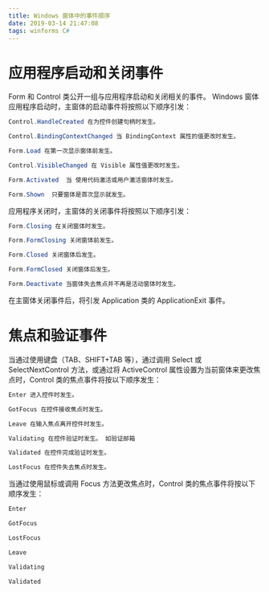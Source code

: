 ```yaml
---
title: Windows 窗体中的事件顺序
date: 2019-03-14 21:47:08
tags: winforms C#
---
```


# 应用程序启动和关闭事件

Form 和 Control 类公开一组与应用程序启动和关闭相关的事件。 Windows 窗体应用程序启动时，主窗体的启动事件将按照以下顺序引发：

```cs
Control.HandleCreated 在为控件创建句柄时发生。

Control.BindingContextChanged 当 BindingContext 属性的值更改时发生。

Form.Load 在第一次显示窗体前发生。

Control.VisibleChanged 在 Visible 属性值更改时发生。

Form.Activated  当 使用代码激活或用户激活窗体时发生。

Form.Shown  只要窗体是首次显示就发生。
```

应用程序关闭时，主窗体的关闭事件将按照以下顺序引发：

```cs
Form.Closing 在关闭窗体时发生。

Form.FormClosing 关闭窗体前发生。

Form.Closed 关闭窗体后发生。

Form.FormClosed 关闭窗体后发生。

Form.Deactivate 当窗体失去焦点并不再是活动窗体时发生。
```

在主窗体关闭事件后，将引发 Application 类的 ApplicationExit 事件。

# 焦点和验证事件

当通过使用键盘（TAB、SHIFT+TAB 等），通过调用 Select 或 SelectNextControl 方法，或通过将 ActiveControl 属性设置为当前窗体来更改焦点时，Control 类的焦点事件将按以下顺序发生：

```cs
Enter 进入控件时发生。

GotFocus 在控件接收焦点时发生。

Leave 在输入焦点离开控件时发生。

Validating 在控件验证时发生。 如验证邮箱

Validated 在控件完成验证时发生。

LostFocus 在控件失去焦点时发生。
```

当通过使用鼠标或调用 Focus 方法更改焦点时，Control 类的焦点事件将按以下顺序发生：

```cs
Enter

GotFocus

LostFocus

Leave

Validating

Validated
```